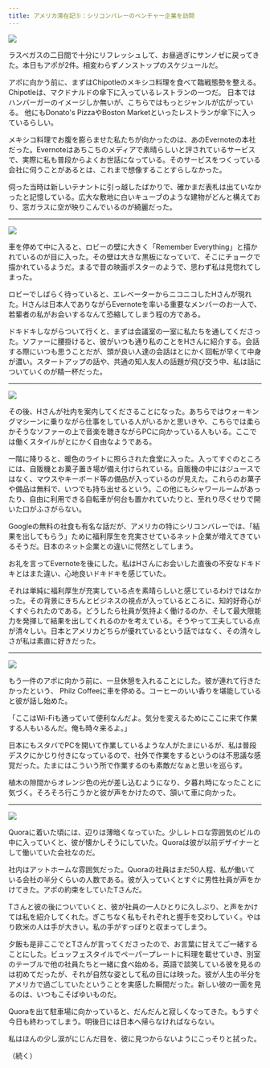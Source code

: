 ```yaml
---
title: アメリカ滞在記⑤：シリコンバレーのベンチャー企業を訪問
---
```


![](http://dl.dropbox.com/u/31114442/images.ellekasai.com/Photo%20Feb%2023%2C%209%2008%2055%20PM.jpg)

ラスベガスの二日間で十分にリフレッシュして、お昼過ぎにサンノゼに戻ってきた。本日もアポが2件。相変わらずノンストップのスケジュールだ。

アポに向かう前に、まずはChipotleのメキシコ料理を食べて臨戦態勢を整える。Chipotleは、マクドナルドの傘下に入っているレストランの一つだ。 日本ではハンバーガーのイメージしか無いが、こちらではもっとジャンルが広がっている。 他にもDonato's PizzaやBoston Marketといったレストランが傘下に入っているらしい。

メキシコ料理でお腹を膨らませた私たちが向かったのは、あのEvernoteの本社だった。Evernoteはあちこちのメディアで素晴らしいと評されているサービスで、実際に私も普段からよくお世話になっている。そのサービスをつくっている会社に伺うことがあるとは、これまで想像することすらしなかった。

伺った当時は新しいテナントに引っ越したばかりで、確かまだ表札は出ていなかったと記憶している。広大な敷地に白いキューブのような建物がどんと構えており、窓ガラスに空が映りこんでいるのが綺麗だった。

---

![](http://dl.dropbox.com/u/31114442/images.ellekasai.com/Photo%20Feb%2023%2C%209%2009%2032%20PM.jpg)

車を停めて中に入ると、ロビーの壁に大きく「Remember Everything」と描かれているのが目に入った。その壁は大きな黒板になっていて、そこにチョークで描かれているようだ。まるで昔の映画ポスターのようで、思わず私は見惚れてしまった。

ロビーでしばらく待っていると、エレベーターからニコニコしたHさんが現れた。Hさんは日本人でありながらEvernoteを率いる重要なメンバーのお一人で、若輩者の私がお会いするなんて恐縮してしまう程の方である。

ドキドキしながらついて行くと、まずは会議室の一室に私たちを通してくださった。ソファーに腰掛けると、彼がいつも通り私のことをHさんに紹介する。会話する際にいつも思うことだが、頭が良い人達の会話はとにかく回転が早くて中身が濃い。スタートアップの話や、共通の知人友人の話題が飛び交う中、私は話についていくのが精一杯だった。

---

![](http://dl.dropbox.com/u/31114442/images.ellekasai.com/Photo%20Feb%2023%2C%209%2010%2044%20PM.jpg)

その後、Hさんが社内を案内してくださることになった。あちらではウォーキングマシーンに乗りながら仕事をしている人がいるかと思いきや、こちらでは柔らかそうなソファーの上で音楽を聴きながらPCに向かっている人もいる。ここでは働くスタイルがとにかく自由なようである。

一階に降りると、暖色のライトに照らされた食堂に入った。入ってすぐのところには、自販機とお菓子置き場が備え付けられている。自販機の中にはジュースではなく、マウスやキーボード等の備品が入っているのが見えた。これらのお菓子や備品は無料で、いつでも持ち出せるという。この他にもシャワールームがあったり、自由に利用できる自転車が何台も置かれていたりと、至れり尽くせりで開いた口がふさがらない。

Googleの無料の社食も有名な話だが、アメリカの特にシリコンバレーでは、「結果を出してもらう」ために福利厚生を充実させているネット企業が増えてきているそうだ。日本のネット企業との違いに愕然としてしまう。

お礼を言ってEvernoteを後にした。私はHさんにお会いした直後の不安なドキドキとはまた違い、心地良いドキドキを感じていた。

それは単純に福利厚生が充実している点を素晴らしいと感じているわけではなかった。その背景にきちんとビジネスの視点が入っているところに、知的好奇心がくすぐられたのである。どうしたら社員が気持よく働けるのか、そして最大限能力を発揮して結果を出してくれるのかを考えている。そうやって工夫している点が清々しい。日本とアメリカどちらが優れているという話ではなく、その清々しさが私は素直に好きだった。

---

![](http://dl.dropbox.com/u/31114442/images.ellekasai.com/Photo%20Feb%2023%2C%209%2012%2008%20PM.jpg)

もう一件のアポに向かう前に、一旦休憩を入れることにした。彼が連れて行きたかったという、 Philz Coffeeに車を停める。コーヒーのいい香りを堪能していると彼が話し始めた。

「ここはWi-Fiも通っていて便利なんだよ。気分を変えるためにここに来て作業する人もいるんだ。俺も時々来るよ。」

日本にもスタバでPCを開いて作業しているような人がたまにいるが、私は普段デスクにかじり付きになっているので、社外で作業をするというのは不思議な感覚だった。たまにはこういう所で作業するのも素敵だなぁと思いを巡らす。

植木の隙間からオレンジ色の光が差し込むようになり、夕暮れ時になったことに気づく。そろそろ行こうかと彼が声をかけたので、頷いて車に向かった。

---

![](http://dl.dropbox.com/u/31114442/images.ellekasai.com/Photo%20Feb%2023%2C%209%2012%2052%20PM.jpg)

Quoraに着いた頃には、辺りは薄暗くなっていた。少しレトロな雰囲気のビルの中に入っていくと、彼が懐かしそうにしていた。Quoraは彼が以前デザイナーとして働いていた会社なのだ。

社内はアットホームな雰囲気だった。Quoraの社員はまだ50人程、私が働いている会社の半分くらいの人数である。彼が入っていくとすぐに男性社員が声をかけてきた。アポの約束をしていたTさんだ。

Tさんと彼の後についていくと、彼が社員の一人ひとりに久しぶり、と声をかけては私を紹介してくれた。ぎこちなく私もそれぞれと握手を交わしていく。やはり欧米の人は手が大きい。私の手がすっぽりと収まってしまう。

夕飯も是非ここでとTさんが言ってくださったので、お言葉に甘えてご一緒することにした。ビュッフェスタイルでペーパープレートに料理を載せていき、別室のテーブルで他の社員たちと一緒に食べ始める。英語で談笑している彼を見るのは初めてだったが、それが自然な姿として私の目には映った。彼が人生の半分をアメリカで過ごしていたということを実感した瞬間だった。新しい彼の一面を見るのは、いつもこそばゆいものだ。

Quoraを出て駐車場に向かっていると、だんだんと寂しくなってきた。もうすぐ今日も終わってしまう。明後日には日本へ帰らなければならない。

私はほんの少し涙がにじんだ目を、彼に見つからないようにこっそりと拭った。

（続く）
